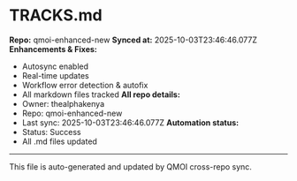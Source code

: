 # TRACKS.md

**Repo:** qmoi-enhanced-new
**Synced at:** 2025-10-03T23:46:46.077Z
**Enhancements & Fixes:**
- Autosync enabled
- Real-time updates
- Workflow error detection & autofix
- All markdown files tracked
**All repo details:**
- Owner: thealphakenya
- Repo: qmoi-enhanced-new
- Last sync: 2025-10-03T23:46:46.077Z
**Automation status:**
- Status: Success
- All .md files updated
---
This file is auto-generated and updated by QMOI cross-repo sync.
